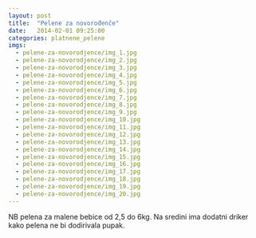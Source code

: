 ```yaml
---
layout: post
title:  "Pelene za novorođenče"
date:   2014-02-01 09:25:00
categories: platnene_pelene
imgs:
  - pelene-za-novorodjence/img_1.jpg
  - pelene-za-novorodjence/img_2.jpg
  - pelene-za-novorodjence/img_3.jpg
  - pelene-za-novorodjence/img_4.jpg
  - pelene-za-novorodjence/img_5.jpg
  - pelene-za-novorodjence/img_6.jpg
  - pelene-za-novorodjence/img_7.jpg
  - pelene-za-novorodjence/img_8.jpg
  - pelene-za-novorodjence/img_9.jpg
  - pelene-za-novorodjence/img_10.jpg
  - pelene-za-novorodjence/img_11.jpg
  - pelene-za-novorodjence/img_12.jpg
  - pelene-za-novorodjence/img_13.jpg
  - pelene-za-novorodjence/img_14.jpg
  - pelene-za-novorodjence/img_15.jpg
  - pelene-za-novorodjence/img_16.jpg
  - pelene-za-novorodjence/img_17.jpg
  - pelene-za-novorodjence/img_18.jpg
  - pelene-za-novorodjence/img_19.jpg
  - pelene-za-novorodjence/img_20.jpg
---
```


NB pelena za malene bebice od 2,5 do 6kg. Na sredini ima dodatni driker kako pelena ne bi dodirivala pupak.

